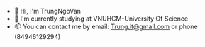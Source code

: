 - 👋 Hi, I'm TrungNgoVan
- 🌱 I'm currently studying at VNUHCM-University Of Science
- 📫 You can contact me by email: Trung.it@gmail.com or phone (84946129294)
